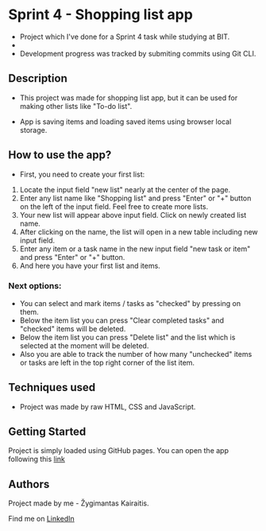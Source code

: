# Sprint 4 - Shopping list app

* Project which I've done for a Sprint 4 task while studying at BIT. 
* 
* Development progress was tracked by submiting commits using Git CLI.


## Description

* This project was made for shopping list app, but it can be used for making other lists like "To-do list".

* App is saving items and loading saved items using browser local storage.


## How to use the app?

* First, you need to create your first list: 

1. Locate the input field "new list" nearly at the center of the page.
2. Enter any list name like "Shopping list" and press "Enter" or "+" button on the left of the input field. Feel free to create more lists.
3. Your new list will appear above input field. Click on newly created list name.
4. After clicking on the name, the list will open in a new table including new input field.
5. Enter any item or a task name in the new input field "new task or item" and press "Enter" or "+" button.
6. And here you have your first list and items.

### Next options:

* You can select and mark items / tasks as "checked" by pressing on them.
* Below the item list you can press "Clear completed tasks" and "checked" items will be deleted.
* Below the item list you can press "Delete list" and the list which is selected at the moment will be deleted.
* Also you are able to track the number of how many "unchecked" items or tasks are left in the top right corner of the list item.


## Techniques used

* Project was made by raw HTML, CSS and JavaScript.


## Getting Started

Project is simply loaded using GitHub pages. 
You can open the app following this [link](https://zgs3.github.io/sprint4_ShoppingCart/)

## Authors

Project made by me - Žygimantas Kairaitis. 

Find me on [LinkedIn](https://www.linkedin.com/in/%C5%BEygimantas-kairaitis-018a86193/)
